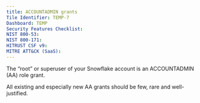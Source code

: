```yaml
---
title: ACCOUNTADMIN grants
Tile Identifier: TEMP-7
Dashboard: TEMP
Security Features Checklist:
NIST 800-53:
NIST 800-171:
HITRUST CSF v9:
MITRE ATT&CK (SaaS):
---
```


The “root” or superuser of your Snowflake account is an ACCOUNTADMIN (AA) role
grant.

All existing and especially new AA grants should be few, rare and
well-justified.
